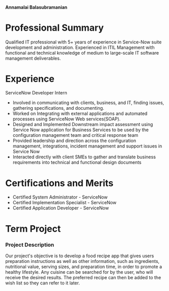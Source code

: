 #### Annamalai Balasubramanian

# Professional Summary

Qualified IT professional with 5+ years of experience in Service-Now suite development and administration. Experienced in ITIL Management with functional and technical knowledge of medium to large-scale IT software management deliverables.

# Experience

ServiceNow Developer Intern

- Involved in communicating with clients, business, and IT, finding issues, gathering specifications, and documenting.
- Worked on Integrating with external applications and automated processes using ServiceNow Web services(SOAP).
- Designed and Implemented Downstream impact assessment using Service Now application for Business Services to be used by the configuration management team and critical response team
- Provided leadership and direction across the configuration management, integrations, incident management and support issues in Service Now
- Interacted directly with client SMEs to gather and translate business requirements into technical and functional design documents

# Certifications and Merits

- Certified System Administrator - ServiceNow
- Certified Implementation Specialist - ServiceNow
- Certified Application Developer - ServiceNow

# Term Project 

### Project Description

Our project's objective is to develop a food recipe app that gives users preparation instructions as well as other information, such as ingredients, nutritional value, serving sizes, and preparation time, in order to promote a healthy lifestyle. Any cuisine can be searched for by the user, who will receive the desired results. The preferred recipe can then be added to the wish list so they can refer to it later.


